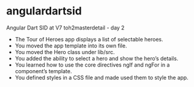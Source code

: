 # angulardartsid
Angular Dart SID at V7
toh2masterdetail - day 2

   - The Tour of Heroes app displays a list of selectable heroes.
   - You moved the app template into its own file.
   - You moved the Hero class under lib/src.
   - You added the ability to select a hero and show the hero’s details.
   - You learned how to use the core directives ngIf and ngFor in a component’s template.
   - You defined styles in a CSS file and made used them to style the app.

